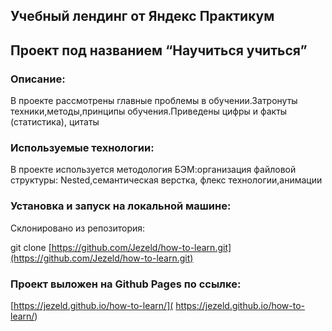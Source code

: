 ## Учебный лендинг от Яндекс Практикум

## Проект под названием “Научиться учиться”

### Описание:

В проекте рассмотрены главные проблемы в обучении.Затронуты техники,методы,принципы обучения.Приведены цифры и факты (статистика), цитаты

### Используемые технологии:

В проекте используется методология БЭМ:организация файловой структуры: Nested,семантическая верстка, флекс технологии,анимации

### Установка и запуск на локальной машине:

Склонировано из репозитория:

git clone [https://github.com/Jezeld/how-to-learn.git](https://github.com/Jezeld/how-to-learn.git)

### Проект выложен на Github Pages по ссылке:

 [https://jezeld.github.io/how-to-learn/]( https://jezeld.github.io/how-to-learn/)
